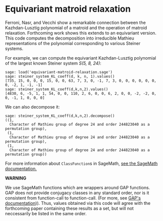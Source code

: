 # Equivariant matroid relaxation

Ferroni, Nasr, and Vecchi show a remarkable connection between the Kazhdan-Lusztig polynomial of a matroid and the operation of matroid relaxation. Forthcoming work shows this extends to an equivariant version. This code computes the decomposition into irreducible Mathieu representations of the polynomial corresponding to various Steiner systems.

For example, we can compute the equivariant Kazhdan-Lusztig polynomial of the largest known Steiner system *S(5, 8, 24)*:

	sage: load('equivariant-matroid-relaxation.sage')
	sage: steiner_system_KL_coeff(d, k, n, 1).values()
	[735, 15, 0, 0, 0, 15, 0, 0, 63, 7, 3, 0, -1, 7, 3, 0, 0, 0, 0, 0, 0, 0, -2, 1, -1, -1]
	sage: steiner_system_KL_coeff(d,k,n,2).values()
	[4830, 6, -5, 1, 1, 54, 0, 0, 110, 2, 6, 0, 0, 6, 2, 0, 0, -2, -2, 0, 0, -1, 1, 0, 0, 0]

We can also decompose it:

	sage: steiner_system_KL_coeff(d,k,n,2).decompose()
	((1,
	  Character of Mathieu group of degree 24 and order 244823040 as a permutation group),
	 (1,
	  Character of Mathieu group of degree 24 and order 244823040 as a permutation group),
	 (1,
	  Character of Mathieu group of degree 24 and order 244823040 as a permutation group))

For more information about `ClassFunction`s in SageMath, [see the SageMath documentation.](https://doc.sagemath.org/html/en/reference/groups/sage/groups/class_function.html)

**WARNING**

We use SageMath functions which are wrappers around GAP functions. GAP does not provide conjugacy classes
in any standard order, nor is it consistent from function-call to function-call. (For more, see [GAP's documentation](https://www.gap-system.org/Manuals/doc/ref/chap39.html#X7D474F8F87E4E5D9))). Thus, values obtained via this code will
agree with the forthcoming paper containing these results as a set, but will not neccessarily be listed in the same
order.
